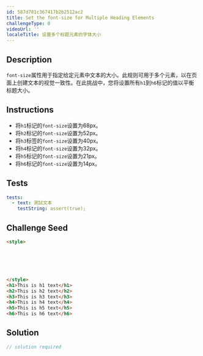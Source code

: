 ```yaml
---
id: 587d781c367417b2b2512ac2
title: Set the font-size for Multiple Heading Elements
challengeType: 0
videoUrl: ''
localeTitle: 设置多个标题元素的字体大小
---
```


## Description
<section id="description"> <code>font-size</code>属性用于指定给定元素中文本的大小。此规则可用于多个元素，以在页面上创建文本的视觉一致性。在此挑战中，您将设置所有<code>h1</code>到<code>h6</code>标记的值以平衡标题大小。 </section>

## Instructions
<section id="instructions"><ul><li>将<code>h1</code>标记的<code>font-size</code>设置为68px。 </li><li>将<code>h2</code>标记的<code>font-size</code>设置为52px。 </li><li>将<code>h3</code>标签的<code>font-size</code>设置为40px。 </li><li>将<code>h4</code>标记的<code>font-size</code>设置为32px。 </li><li>将<code>h5</code>标记的<code>font-size</code>设置为21px。 </li><li>将<code>h6</code>标记的<code>font-size</code>设置为14px。 </li></ul></section>

## Tests
<section id='tests'>

```yml
tests:
  - text: 測試文本
    testString: assert(true);

```

</section>

## Challenge Seed
<section id='challengeSeed'>

<div id='html-seed'>

```html
<style>






</style>
<h1>This is h1 text</h1>
<h2>This is h2 text</h2>
<h3>This is h3 text</h3>
<h4>This is h4 text</h4>
<h5>This is h5 text</h5>
<h6>This is h6 text</h6>

```

</div>



</section>

## Solution
<section id='solution'>

```js
// solution required
```
</section>
